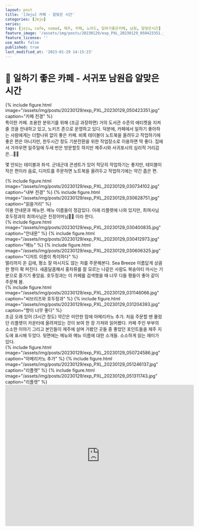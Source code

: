 ```yaml
---
layout: post
title: '[Jeju] 카페 - 알맞은 시간'
categories: [Jeju]
series:
tags: [jeju, cafe, nomad, 제주, 카페, 노마드, 일하기좋은카페, 남원, 알맞은시간]
feature_image: '/assets/img/posts/20230129/exp_PXL_20230129_050423351.jpg'
feature_license: ''
use_math: false
published: true
last_modified_at: '2023-01-29 14:15:23'
---
```


<!-- more -->
# 📌 일하기 좋은 카페 - 서귀포 남원읍 알맞은시간

<div style="display:flex">
{% include figure.html image="/assets/img/posts/20230129/exp_PXL_20230129_050423351.jpg" caption="카페 전경" %}
</div>
특이한 카페. 조용한 분위기를 위해 (조금 과장하면) 거의 도서관 수준의 에티켓을 지켜줄 것을 안내하고 있고, 노키즈 존으로 운영하고 있다. 덕분에, 카페에서 일하기 좋아하는 사람에게는 더할나위 없이 좋은 카페. 비록 테이블이 노트북을 올려두고 작업하기에 좋은 편은 아니지만, 한두시간 정도 기분전환을 위한 작업장소로 이용하면 딱 좋다. 집에서 가까우면 일주일에 두세 번은 방문할듯 하지만 제주시와 서귀포시의 심리적 거리감은...🤦‍♀️

몇 안되는 테이블과 좌석. 군데군데 콘센트가 있어 적당히 작업하기는 좋지만, 테이블이 작은 편이라 음료, 디저트를 주문하면 노트북을 올려두고 작업하기에는 약간 좁은 편.
<div style="display:flex">
{% include figure.html image="/assets/img/posts/20230129/exp_PXL_20230129_030734102.jpg" caption="내부 전경" %}
{% include figure.html image="/assets/img/posts/20230129/exp_PXL_20230129_030628751.jpg" caption="읽을거리" %}
</div>
이용 안내문과 메뉴판. 메뉴 이름들이 정감있다. 아래 리플렛에 나와 있지만, 최여사님 호두정과의 최여사님은 친정어머님👩‍🦳 이라 한다.
<div style="display:flex">
{% include figure.html image="/assets/img/posts/20230129/exp_PXL_20230129_030400835.jpg" caption="안내문" %}
{% include figure.html image="/assets/img/posts/20230129/exp_PXL_20230129_030412973.jpg" caption="메뉴" %}
{% include figure.html image="/assets/img/posts/20230129/exp_PXL_20230129_030606325.jpg" caption="디저트 이름이 특이하다" %}
</div>
멀리까지 온 김에, 평소 잘 마시지도 않는 차를 주문해본다. Sea Breeze 이름답게 상큼한 향이 확 퍼진다. 새콤달콤해서 홍차류를 잘 모르는 나같은 사람도 복숭아티 마시는 기분으로 즐기기 좋았음. 호두정과는 이 카페를 검색했을 때 너무 다들 평들이 좋아 같이 주문해 봄.
<div style="display:flex">
{% include figure.html image="/assets/img/posts/20230129/exp_PXL_20230129_031146066.jpg" caption="씨브리즈와 호두정과" %}
{% include figure.html image="/assets/img/posts/20230129/exp_PXL_20230129_031204393.jpg" caption="향이 너무 좋다" %}
</div>
조금 오래 있어 (3시간 정도) 약간은 미안한 맘에 아메리카노 추가. 처음 주문할 땐 몰랐던 리플렛이 카운터에 올려져있는 것이 보여 한 장 가져와 읽어봤다. 카페 주인 부부의 소소한 이야기 그리고 본인들이 제주에 살며 가봤던 곳들 중 좋았던 포인트들을 제주 지도에 표시해 두었다. 뒷면에는 메뉴와 메뉴 이름에 대한 소개들. 소소하게 읽는 재미가 있다.
<div style="display:flex">
{% include figure.html image="/assets/img/posts/20230129/exp_PXL_20230129_050724586.jpg" caption="아메리카노 추가" %}
{% include figure.html image="/assets/img/posts/20230129/exp_PXL_20230129_051246137.jpg" caption="리플렛" %}
{% include figure.html image="/assets/img/posts/20230129/exp_PXL_20230129_051311743.jpg" caption="리플렛" %}
</div>
<center>
<iframe src="https://www.google.com/maps/embed?pb=!1m18!1m12!1m3!1d3334.469441160447!2d126.76684901638633!3d33.306540680815154!2m3!1f0!2f0!3f0!3m2!1i1024!2i768!4f13.1!3m3!1m2!1s0x350d07b6296c1b85%3A0xdf26352818e95181!2z7JWM66ee7J2A7Iuc6rCE!5e0!3m2!1sko!2skr!4v1675841531772!5m2!1sko!2skr" width="600" height="450" style="border:0;" allowfullscreen="" loading="lazy" referrerpolicy="no-referrer-when-downgrade"></iframe>
</center>